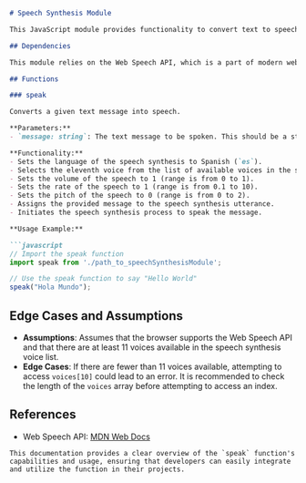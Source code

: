 ```markdown
# Speech Synthesis Module

This JavaScript module provides functionality to convert text to speech using the Web Speech API's speech synthesis capabilities. It is designed to speak messages in Spanish using a specific voice from the system's available speech synthesis voices.

## Dependencies

This module relies on the Web Speech API, which is a part of modern web browsers' capabilities.

## Functions

### speak

Converts a given text message into speech.

**Parameters:**
- `message: string`: The text message to be spoken. This should be a string.

**Functionality:**
- Sets the language of the speech synthesis to Spanish (`es`).
- Selects the eleventh voice from the list of available voices in the system.
- Sets the volume of the speech to 1 (range is from 0 to 1).
- Sets the rate of the speech to 1 (range is from 0.1 to 10).
- Sets the pitch of the speech to 0 (range is from 0 to 2).
- Assigns the provided message to the speech synthesis utterance.
- Initiates the speech synthesis process to speak the message.

**Usage Example:**

```javascript
// Import the speak function
import speak from './path_to_speechSynthesisModule';

// Use the speak function to say "Hello World"
speak("Hola Mundo");
```

## Edge Cases and Assumptions

- **Assumptions**: Assumes that the browser supports the Web Speech API and that there are at least 11 voices available in the speech synthesis voice list.
- **Edge Cases**: If there are fewer than 11 voices available, attempting to access `voices[10]` could lead to an error. It is recommended to check the length of the `voices` array before attempting to access an index.

## References

- Web Speech API: [MDN Web Docs](https://developer.mozilla.org/en-US/docs/Web/API/SpeechSynthesis)
```
This documentation provides a clear overview of the `speak` function's capabilities and usage, ensuring that developers can easily integrate and utilize the function in their projects.

